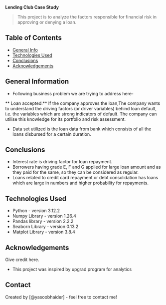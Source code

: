 **Lending Club Case Study**
> This project is to analyze the factors responsible for financial risk in approving or denying a loan.

## Table of Contents
* [General Info](#general-information)
* [Technologies Used](#technologies-used)
* [Conclusions](#conclusions)
* [Acknowledgements](#acknowledgements)

## General Information
- Following business problem we are trying to address here-
  
 ** Loan accepted:** If the company approves the loan,The company wants to understand the driving factors (or driver variables) behind loan default, i.e. the variables which are strong indicators      of default.  The company can utilise this knowledge for its portfolio and risk assessment. 
- Data set utilized is the loan data from bank which consists of all the loans disbursed for a certain duration.

## Conclusions
- Interest rate is driving factor for loan repayment.
- Borrowers having grade E, F and G applied for large loan amount and as they paid for the same, so they can be considered as regular.
- Loans related to credit card repayment or debt consolidation has loans which are large in numbers and higher probability for repayments.



## Technologies Used
- Python - version 3.12.2
- Numpy Library - version 1.26.4
- Pandas library - version 2.2.2
- Seaborn Library - version 0.13.2
- Matplot Library - version 3.8.4

## Acknowledgements
Give credit here.
- This project was inspired by upgrad program for analytics

## Contact
Created by [@yasoobhaider] - feel free to contact me!

<!-- ## License -->
<!-- This project is open source and available. -->
